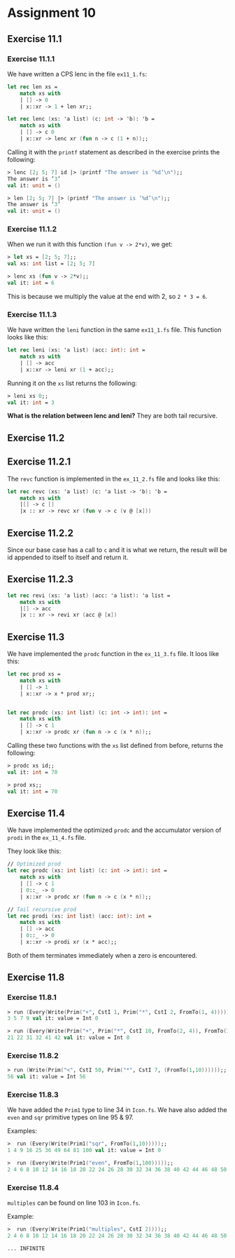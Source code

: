 # Assignment 10

## Exercise 11.1

### Exercise 11.1.1

We have written a CPS lenc in the file `ex11_1.fs`:

```fsharp
let rec len xs =
    match xs with
    | [] -> 0
    | x::xr -> 1 + len xr;;

let rec lenc (xs: 'a list) (c: int -> 'b): 'b =
    match xs with
    | [] -> c 0
    | x::xr -> lenc xr (fun n -> c (1 + n));;
```

Calling it with the `printf` statement as described in the exercise prints the following:

```fsharp
> lenc [2; 5; 7] id |> (printf "The answer is ’%d’\n");;
The answer is ’3’
val it: unit = ()

> len [2; 5; 7] |> (printf "The answer is ’%d’\n");;
The answer is ’3’
val it: unit = ()
```

### Exercise 11.1.2

When we run it with this function `(fun v -> 2*v)`, we get:

```fsharp
> let xs = [2; 5; 7];;
val xs: int list = [2; 5; 7]

> lenc xs (fun v -> 2*v);;
val it: int = 6
```

This is because we multiply the value at the end with 2, so `2 * 3 = 6`.

### Exercise 11.1.3

We have written the `leni` function in the same `ex11_1.fs` file. This function looks like this:

```fsharp
let rec leni (xs: 'a list) (acc: int): int =
    match xs with
    | [] -> acc
    | x::xr -> leni xr (1 + acc);;
```

Running it on the `xs` list returns the following:

```fsharp
> leni xs 0;;
val it: int = 3
```

**What is the relation between lenc and leni?**
They are both tail recursive.

## Exercise 11.2

## Exercise 11.2.1

The `revc` function is implemented in the `ex_11_2.fs` file and looks like this:

```fsharp
let rec revc (xs: 'a list) (c: 'a list -> 'b): 'b = 
    match xs with 
    |[] -> c []
    |x :: xr -> revc xr (fun v -> c (v @ [x]))
```

## Exercise 11.2.2

Since our base case has a call to `c` and it is what we return, the result will be id appended to itself to itself and return it.

## Exercise 11.2.3

```fsharp
let rec revi (xs: 'a list) (acc: 'a list): 'a list = 
    match xs with 
    |[] -> acc
    |x :: xr -> revi xr (acc @ [x])
```

## Exercise 11.3

We have implemented the `prodc` function in the `ex_11_3.fs` file. It loos like this:

```fsharp
let rec prod xs =
    match xs with
    | [] -> 1
    | x::xr -> x * prod xr;;


let rec prodc (xs: int list) (c: int -> int): int =
    match xs with
    | [] -> c 1
    | x::xr -> prodc xr (fun n -> c (x * n));;
```

Calling these two functions with the `xs` list defined from before, returns the following:

```fsharp
> prodc xs id;;
val it: int = 70

> prod xs;;
val it: int = 70
```

## Exercise 11.4

We have implemented the optimized `prodc` and the accumulator version of `prodi` in the `ex_11_4.fs` file.

They look like this:

```fsharp
// Optimized prod
let rec prodc (xs: int list) (c: int -> int): int =
    match xs with
    | [] -> c 1
    | 0::_ -> 0 
    | x::xr -> prodc xr (fun n -> c (x * n));;

// Tail recursive prod
let rec prodi (xs: int list) (acc: int): int =
    match xs with
    | [] -> acc
    | 0::_ -> 0
    | x::xr -> prodi xr (x * acc);;
```

Both of them terminates immediately when a zero is encountered.

## Exercise 11.8

### Exercise 11.8.1


```fsharp
> run (Every(Write(Prim("+", CstI 1, Prim("*", CstI 2, FromTo(1, 4))))));;
3 5 7 9 val it: value = Int 0
```

```fsharp
> run (Every(Write(Prim("+", Prim("*", CstI 10, FromTo(2, 4)), FromTo(1, 2)))));;
21 22 31 32 41 42 val it: value = Int 0
```

### Exercise 11.8.2

```fsharp
> run (Write(Prim("<", CstI 50, Prim("*", CstI 7, (FromTo(1,10))))));;
56 val it: value = Int 56
```

### Exercise 11.8.3

We have added the `Prim1` type to line 34 in `Icon.fs`. We have also added the `even` and `sqr` primitive types on line 95 & 97.

Examples:

```fsharp
>  run (Every(Write(Prim1("sqr", FromTo(1,10)))));;
1 4 9 16 25 36 49 64 81 100 val it: value = Int 0

>  run (Every(Write(Prim1("even", FromTo(1,100)))));;
2 4 6 8 10 12 14 16 18 20 22 24 26 28 30 32 34 36 38 40 42 44 46 48 50 52 54 56 58 60 62 64 66 68 70 72 74 76 78 80 82 84 86 88 90 92 94 96 98 100 val it: value = Int 0
```

### Exercise 11.8.4

`multiples` can be found on line 103 in `Icon.fs`.

Example:

```fsharp
>  run (Every(Write(Prim1("multiples", CstI 2))));;
2 4 6 8 10 12 14 16 18 20 22 24 26 28 30 32 34 36 38 40 42 44 46 48 50 52 54 56 58 60 62 64 66 68 70 72 74 76 78 80 82 84 86 88 90 92 94 96 98 100 102 104 106 108 110 112 114 116 118 120 122 124 126 128 130 132 134 136 138 140 142 144 146 148 150 152 154 156 158 160 162 164 166 168 170 172 174 176 178 180 182 184 186 188 190 192 194 196 198 200 202 204 206 208 210 212 214 216 218 220 222 224 226 228 230 232 234 236 238 240 242 244 246 248 250 252 254 256 258 260 262 264 266 268 270 272 274 276 278 280 282 284 286 288 290 292 294 296 298 300 302 304 306 308 310 312 314 316 318 320 322 324 326 328 330 332 334 336 

... INFINITE
```
